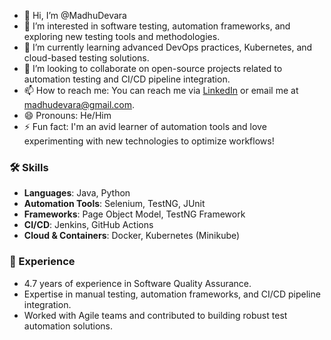 - 👋 Hi, I’m @MadhuDevara
- 👀 I’m interested in software testing, automation frameworks, and exploring new testing tools and methodologies.
- 🌱 I’m currently learning advanced DevOps practices, Kubernetes, and cloud-based testing solutions.
- 💞️ I’m looking to collaborate on open-source projects related to automation testing and CI/CD pipeline integration.
- 📫 How to reach me: You can reach me via [LinkedIn](https://www.linkedin.com/in/madhu-devarakonda/) or email me at madhudevara@gmail.com.
- 😄 Pronouns: He/Him
- ⚡ Fun fact: I'm an avid learner of automation tools and love experimenting with new technologies to optimize workflows!

### 🛠️ Skills
- **Languages**: Java, Python
- **Automation Tools**: Selenium, TestNG, JUnit
- **Frameworks**: Page Object Model, TestNG Framework
- **CI/CD**: Jenkins, GitHub Actions
- **Cloud & Containers**: Docker, Kubernetes (Minikube)

### 💼 Experience
- 4.7 years of experience in Software Quality Assurance.
- Expertise in manual testing, automation frameworks, and CI/CD pipeline integration.
- Worked with Agile teams and contributed to building robust test automation solutions.


<!---
MadhuDevara/MadhuDevara is a ✨ special ✨ repository because its `README.md` (this file) appears on your GitHub profile.
You can click the Preview link to take a look at your changes.
--->
